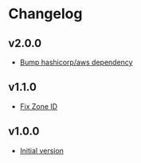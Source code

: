 # Changelog

## v2.0.0

- [Bump hashicorp/aws dependency](https://github.com/babbel/terraform-aws-ses-sending-domain/pull/4)

## v1.1.0

- [Fix Zone ID](https://github.com/babbel/terraform-aws-ses-sending-domain/pull/2)

## v1.0.0

- [Initial version](https://github.com/babbel/terraform-aws-ses-sending-domain/pull/1)
